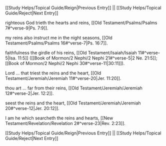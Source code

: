 [[Study Helps/Topical Guide/Reign|Previous Entry]]  ||  [[Study Helps/Topical Guide/Reject|Next Entry]]

 righteous God trieth the hearts and reins, [[Old Testament/Psalms/Psalms 7#^verse-9|Ps. 7:9]].

 my reins also instruct me in the night seasons, [[Old Testament/Psalms/Psalms 16#^verse-7|Ps. 16:7]].

 faithfulness the girdle of his reins, [[Old Testament/Isaiah/Isaiah 11#^verse-5|Isa. 11:5]] ([[Book of Mormon/2 Nephi/2 Nephi 21#^verse-5|2 Ne. 21:5]]; [[Book of Mormon/2 Nephi/2 Nephi 30#^verse-11|30:11]]).

 Lord ... that triest the reins and the heart, [[Old Testament/Jeremiah/Jeremiah 11#^verse-20|Jer. 11:20]].

 thou art ... far from their reins, [[Old Testament/Jeremiah/Jeremiah 12#^verse-2|Jer. 12:2]].

 seest the reins and the heart, [[Old Testament/Jeremiah/Jeremiah 20#^verse-12|Jer. 20:12]].

 I am he which searcheth the reins and hearts, [[New Testament/Revelation/Revelation 2#^verse-23|Rev. 2:23]].

[[Study Helps/Topical Guide/Reign|Previous Entry]]  ||  [[Study Helps/Topical Guide/Reject|Next Entry]]